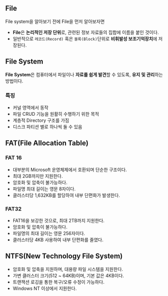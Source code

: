 ## File
File system을 알아보기 전에 File을 먼저 알아보자면
+ **File**은 **논리적인 저장 단위**로, 관련된 정보 자료들의 집합에 이름을 붙인 것이다.
+ 일반적으로 ```레코드(Record)``` 혹은 ```블록(Block)```단위로 **비휘발성 보조기억장치**에 저장된다.

## File System
**File System**은 컴퓨터에서 파일이나 **자료를 쉽게 발견**할 수 있도록, **유지 및 관리**하는 방법이다.

### 특징
+ 커널 영역에서 동작
+ 파일 CRUD 기능을 원활히 수행하기 위한 목적
+ 계층적 Directory 구조를 가짐
+ 디스크 파티션 별로 하나씩 둘 수 있음

## FAT(File Allocation Table)
### FAT 16
+ 대부분의 Microsoft 운영체제에서 호환되며 단순한 구조이다.
+ 최대 2GB까지만 지원한다.
+ 암호화 및 압축이 불가능하다.
+ 파일명 최대 길이는 영문 8자이다.
+ 클러스터당 1,632KB를 할당하여 내부 단편화가 발생한다.

### FAT32
+ FAT16을 보강한 것으로, 최대 2TB까지 지원한다.
+ 암호화 및 압축이 불가능하다.
+ 파일명의 최대 길이는 영문 256자이다.
+ 클러스터당 4KB 사용하여 내부 단편화를 줄였다.

## NTFS(New Technology File System)
+ 암호화 및 압축을 지원하며, 대용량 파일 시스템을 지원한다.
+ 가변 클러스터 크기(512 ~ 64KB)이며, 기본 값은 4KB이다.
+ 트랜잭션 로깅을 통한 복구/오류 수정이 가능하다.
+ Windows NT 이상에서 지원한다.